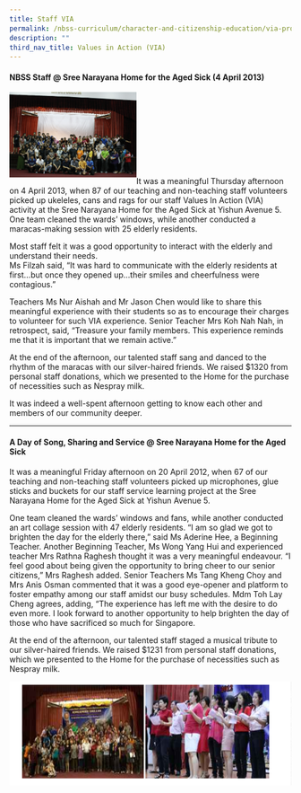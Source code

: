 ```yaml
---
title: Staff VIA
permalink: /nbss-curriculum/character-and-citizenship-education/via-programme/staff-via/
description: ""
third_nav_title: Values in Action (VIA)
---
```



<h4><strong>NBSS Staff @ Sree Narayana Home for the Aged Sick (4 April 2013)</strong></h4>
<img style="width: 45%;" src="/images/svia.jpg" align = "left" /><br><br><br><br><br><br><br><br>
<p>It was a meaningful Thursday afternoon on 4 April 2013, when 87 of our teaching and non-teaching staff volunteers picked up ukeleles, cans and rags for our staff Values In Action (VIA) activity at the Sree Narayana Home for the Aged Sick at Yishun Avenue 5. One team cleaned the wards&rsquo; windows, while another conducted a maracas-making session with 25 elderly residents.</p>
<p>Most staff felt it was a good opportunity to interact with the elderly and understand their needs.<br />Ms Filzah said, &ldquo;It was hard to communicate with the elderly residents at first&hellip;but once they opened up&hellip;their smiles and cheerfulness were contagious.&rdquo;</p>
<p>Teachers Ms Nur Aishah and Mr Jason Chen would like to share this meaningful experience with their students so as to encourage their charges to volunteer for such VIA experience. Senior Teacher Mrs Koh Nah Nah, in retrospect, said, &ldquo;Treasure your family members. This experience reminds me that it is important that we remain active.&rdquo;</p>
<p>At the end of the afternoon, our talented staff sang and danced to the rhythm of the maracas with our silver-haired friends. We raised $1320 from personal staff donations, which we presented to the Home for the purchase of necessities such as Nespray milk.</p>
<p>It was indeed a well-spent afternoon getting to know each other and members of our community deeper.</p><hr>
<h4><strong>A Day of Song, Sharing and Service @ Sree Narayana Home for the Aged Sick</strong></h4>
<p>It was a meaningful Friday afternoon on 20 April 2012, when 67 of our teaching and non-teaching staff volunteers picked up microphones, glue sticks and buckets for our staff service learning project at the Sree Narayana Home for the Aged Sick at Yishun Avenue 5.</p>
<p>One team cleaned the wards&rsquo; windows and fans, while another conducted an art collage session with 47 elderly residents. &ldquo;I am so glad we got to brighten the day for the elderly there,&rdquo; said Ms Aderine Hee, a Beginning Teacher. Another Beginning Teacher, Ms Wong Yang Hui and experienced teacher Mrs Rathna Raghesh thought it was a very meaningful endeavour. &ldquo;I feel good about being given the opportunity to bring cheer to our senior citizens,&rdquo; Mrs Raghesh added. Senior Teachers Ms Tang Kheng Choy and Mrs Anis Osman commented that it was a good eye-opener and platform to foster empathy among our staff amidst our busy schedules. Mdm Toh Lay Cheng agrees, adding, &ldquo;The experience has left me with the desire to do even more. I look forward to another opportunity to help brighten the day of those who have sacrificed so much for Singapore.</p>
<p>At the end of the afternoon, our talented staff staged a musical tribute to our silver-haired friends. We raised $1231 from personal staff donations, which we presented to the Home for the purchase of necessities such as Nespray milk.</p>
<img src="/images/svia2.png">